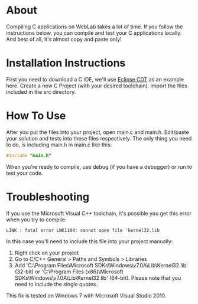 About
=====

Compiling C applications on WebLab takes a lot of time. If you follow the instructions below, you can compile and test your C applications locally. And best of all, it's almost copy and paste only!

Installation Instructions
=========================

First you need to download a C IDE, we'll use [Eclipse CDT](http://www.eclipse.org/cdt/ "Eclipse CDT") as an example here.
Create a new C Project (with your desired toolchain).
Import the files included in the src directory.

How To Use
==========
After you put the files into your project, open main.c and main.h. Edit/paste your solution and tests into these files respectively. The only thing you need to do, is including main.h in main.c like this:
```c
#include "main.h"
```
When you're ready to compile, use debug (if you have a debugger) or run to test your code.

Troubleshooting
===============
If you use the Microsoft Visual C++ toolchain, it's possible you get this error when you try to compile:

```LINK : fatal error LNK1104: cannot open file 'kernel32.lib```

In this case you'll need to include this file into your project manually:

1. Right click on your project
2. Go to C/C++ General > Paths and Symbols > Libraries
3. Add 'C:\Program Files\Microsoft SDKs\Windows\v7.0A\Lib\Kernel32.lib' (32-bit) or 'C:\Program Files (x86)\Microsoft SDKs\Windows\v7.0A\Lib\Kernel32.lib' (64-bit). Please note that you need to include the single quotes.

This fix is tested on Windows 7 with Microsoft Visual Studio 2010.